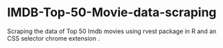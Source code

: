 # IMDB-Top-50-Movie-data-scraping

Scraping the data of Top 50 Imdb movies using rvest package in R and an CSS selector chrome extension .
